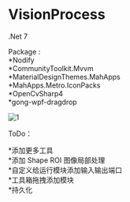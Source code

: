 # VisionProcess

.Net 7

Package :     
*Nodify  
*CommunityToolkit.Mvvm   
*MaterialDesignThemes.MahApps   
*MahApps.Metro.IconPacks   
*OpenCvSharp4   
*gong-wpf-dragdrop   



![1](https://user-images.githubusercontent.com/77535233/230610773-f20556bb-9683-45f8-8eb2-57357bb3b99e.gif)


ToDo：

*添加更多工具    
*添加 Shape ROI 图像局部处理    
*自定义给运行模块添加输入输出端口   
*工具箱拖拽添加模块    
*持久化
